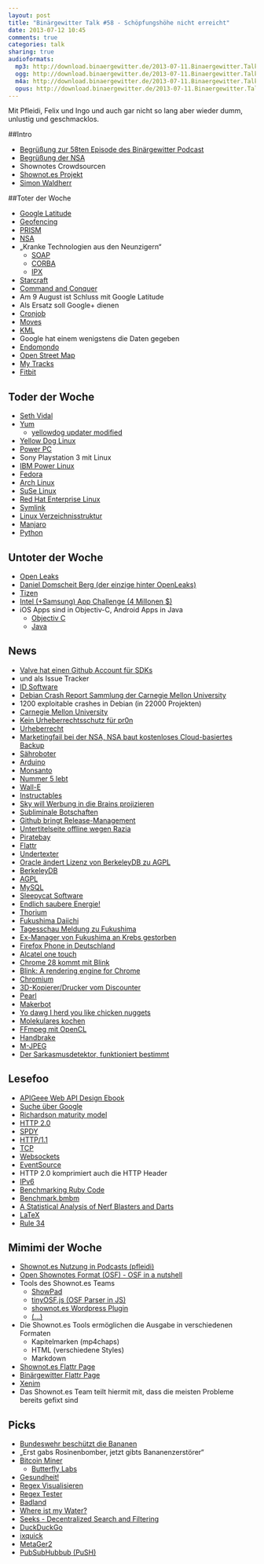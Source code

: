 ```yaml
---
layout: post
title: "Binärgewitter Talk #58 - Schöpfungshöhe nicht erreicht"
date: 2013-07-12 10:45
comments: true
categories: talk
sharing: true
audioformats:
  mp3: http://download.binaergewitter.de/2013-07-11.Binaergewitter.Talk.58.mp3
  ogg: http://download.binaergewitter.de/2013-07-11.Binaergewitter.Talk.58.ogg
  m4a: http://download.binaergewitter.de/2013-07-11.Binaergewitter.Talk.58.m4a
  opus: http://download.binaergewitter.de/2013-07-11.Binaergewitter.Talk.58.opus
---
```

Mit Pfleidi, Felix und Ingo und auch gar nicht so lang aber wieder dumm, unlustig und geschmacklos.

##Intro
* [Begrüßung zur 58ten Episode des Binärgewitter Podcast](http://blog.binaergewitter.de/)  
* [Begrüßung der NSA](http://de.wikipedia.org/wiki/National_Security_Agency)  
* Shownotes Crowdsourcen  
* [Shownot.es Projekt](http://shownot.es/)  
* [Simon Waldherr](https://alpha.app.net/simonwaldherr)  

##Toter der Woche

* [Google Latitude](https://www.google.de/latitude/b/0)
* [Geofencing](http://de.wikipedia.org/wiki/Geofencing)  
* [PRISM](http://de.wikipedia.org/wiki/PRISM_%28%C3%9Cberwachungsprogramm%29)  
* [NSA](http://de.wikipedia.org/wiki/National_Security_Agency)  
* „Kranke Technologien aus den Neunzigern“  
    - [SOAP](http://de.wikipedia.org/wiki/SOAP)
    - [CORBA](http://en.wikipedia.org/wiki/CORBA)
    - [IPX](http://en.wikipedia.org/wiki/Internetwork_Packet_Exchange)
* [Starcraft](http://de.wikipedia.org/wiki/StarCraft )  
* [Command and Conquer](http://en.wikipedia.org/wiki/Command_and_Conquer)  
* Am 9 August ist Schluss mit Google Latitude  
* Als Ersatz soll Google+ dienen  
* [Cronjob](http://de.wikipedia.org/wiki/Cronjob)  
* [Moves](http://www.moves-app.com/)  
* [KML](http://de.wikipedia.org/wiki/Keyhole_Markup_Language)  
* Google hat einem wenigstens die Daten gegeben  
* [Endomondo](http://www.endomondo.com/)  
* [Open Street Map](http://www.openstreetmap.org/)  
* [My Tracks](http://www.google.com/mobile/mytracks/)  
* [Fitbit](http://www.fitbit.com/de)  

## Toder der Woche 
* [Seth Vidal](https://lists.fedoraproject.org/pipermail/announce/2013-July/003174.html)
* [Yum](http://fedoraproject.org/wiki/Yum)  
    - [yellowdog updater modified](http://yum.baseurl.org/)
* [Yellow Dog Linux](http://en.wikipedia.org/wiki/Yellow_Dog_Linux)  
* [Power PC](http://de.wikipedia.org/wiki/Power_PC)  
* Sony Playstation 3 mit Linux  
* [IBM Power Linux](http://www-03.ibm.com/systems/power/software/linux/)  
* [Fedora](http://fedoraproject.org/)  
* [Arch Linux](https://www.archlinux.org/)  
* [SuSe Linux](https://www.suse.com)  
* [Red Hat Enterprise Linux](http://www.redhat.com/products/enterprise-linux/)  
* [Symlink](http://de.wikipedia.org/wiki/Symbolische_Verkn%C3%BCpfung)  
* [Linux Verzeichnisstruktur](http://de.wikipedia.org/wiki/Filesystem_Hierarchy_Standard)  
* [Manjaro](http://manjaro.org/)  
* [Python](http://de.wikipedia.org/wiki/Python_%28Programmiersprache%29)  

## Untoter der Woche

* [Open Leaks](http://de.wikipedia.org/wiki/OpenLeaks)
* [Daniel Domscheit Berg (der einzige hinter OpenLeaks)](http://de.wikipedia.org/wiki/Daniel_Domscheit-Berg)  
* [Tizen](https://www.tizen.org/)
* [Intel (+Samsung) App Challenge (4 Millonen $)](http://www.eweek.com/mobile/intel-samsung-kick-off-app-contest-for-tizen-os/)  
* iOS Apps sind in Objectiv-C, Android Apps in Java  
    - [Objectiv C](http://de.wikipedia.org/wiki/Objective_C)
    - [Java](http://de.wikipedia.org/wiki/Java_%28Programmiersprache%29)

## News

* [Valve hat einen Github Account für SDKs](https://github.com/ValveSoftware)
* und als Issue Tracker  
* [ID Software](http://de.wikipedia.org/wiki/ID_Software)  
* [Debian Crash Report Sammlung der Carnegie Mellon University](http://lists.debian.org/debian-devel/2013/06/msg00720.html)  
* 1200 exploitable crashes in Debian (in 22000 Projekten)  
* [Carnegie Mellon University](http://www.cmu.edu/index.shtml)  
* [Kein Urheberrechtsschutz für pr0n](http://www.heise.de/newsticker/meldung/Urteil-Kein-Urheberrechtsschutz-fuer-Pornos-1908794.html)
* [Urheberrecht](http://de.wikipedia.org/wiki/Urheberrechtsschutz)  
* [Marketingfail bei der NSA, NSA baut kostenloses Cloud-basiertes Backup](http://prism.andrevv.com/)  
* [Sähroboter](http://www.heise.de/newsticker/meldung/Saehroboter-fuer-den-englischen-Rasen-1916047.html)
* [Arduino](http://arduino.cc/)  
* [Monsanto](http://de.wikipedia.org/wiki/Monsanto)  
* [Nummer 5 lebt](http://www.imdb.com/title/tt0091949/)  
* [Wall-E](http://www.imdb.com/title/tt0910970/)  
* [Instructables](http://www.instructables.com/)  
* [Sky will Werbung in die Brains 
projizieren](http://www.telegraph.co.uk/finance/newsbysector/mediatechnologyandtelecoms/media/10158311/Sky-Deutschland-to-broadcast-adverts-directly-into-train-passengers-heads.html)
* [Subliminale Botschaften](http://de.wikipedia.org/wiki/Subliminal_%28Psychologie%29)  
* [Github bringt Release-Management](https://github.com/blog/1547-release-your-software)  
* [Untertitelseite offline wegen Razia](http://www.heise.de/newsticker/meldung/Schwedische-Polizei-beschlagnahmt-Server-von-Untertitel-Webseite-1915924.html)
* [Piratebay](http://thepiratebay.se)  
* [Flattr](http://flattr.com)  
* [Undertexter](http://www.undertexter.se/)  
* [Oracle ändert Lizenz von BerkeleyDB zu AGPL](http://developers.slashdot.org/story/13/07/05/1647215/oracle-quietly-switches-berkeleydb-to-agpl)
* [BerkeleyDB](http://de.wikipedia.org/wiki/Berkeley_DB)  
* [AGPL](http://de.wikipedia.org/wiki/GNU_Affero_General_Public_License)  
* [MySQL](https://de.wikipedia.org/wiki/MySQL)  
* [Sleepycat Software](http://de.wikipedia.org/wiki/Sleepycat_Software)  
* [Endlich saubere Energie!](http://www.extremetech.com/extreme/160131-thorium-nuclear-reactor-trial-begins-could-provide-cleaner-safer-almost-waste-free-energy)
* [Thorium](http://de.wikipedia.org/wiki/Thorium)  
* [Fukushima Daiichi](http://de.wikipedia.org/wiki/Kernkraftwerk_Fukushima_Daiichi)  
* [Tagesschau Meldung zu Fukushima](http://www.tagesschau.de/ausland/japan-atomkraft104.html)  
* [Ex-Manager von Fukushima an Krebs gestorben](http://www.tagesspiegel.de/weltspiegel/japan-ex-manager-von-fukushima-an-krebs-gestorben/8476138.html)  
* [Firefox Phone in Deutschland](http://www.heise.de/newsticker/meldung/Congstar-Firefox-Smartphone-ab-Herbst-in-Deutschland-1916056.html)
* [Alcatel one touch](http://www.alcatelonetouch.com/de/)  
* [Chrome 28 kommt mit Blink](http://thenextweb.com/google/2013/07/09/chrome-28-arrives-with-rich-notifications-for-apps-and-extensions-on-windows-mac-and-linux-coming-soon/)
* [Blink: A rendering engine for Chrome](http://blog.chromium.org/2013/04/blink-rendering-engine-for-chromium.html)  
* [Chromium](http://www.chromium.org/)  
* [3D-Kopierer/Drucker vom Discounter](http://www.heise.de/hardware-hacks/meldung/3D-Kopierer-vom-Discounter-1913328.html)
* [Pearl](http://www.pearl.de)  
* [Makerbot](http://www.makerbot.com/)  
* [Yo dawg I herd you like chicken nuggets](http://memegenerator.co/instance/39618442)  
* [Molekulares kochen](http://de.wikipedia.org/wiki/Molekulark%C3%BCche)  
* [FFmpeg mit OpenCL](http://www.heise.de/newsticker/meldung/FFmpeg-2-0-unterstuetzt-OpenCL-1914416.html)
* [Handbrake](http://handbrake.fr/)  
* [M-JPEG](http://de.wikipedia.org/wiki/Motion_JPEG)  
* [Der Sarkasmusdetektor, funktioniert bestimmt](http://tech.slashdot.org/story/13/07/05/2034253/tech-companies-looking-into-sarcasm-detection)  

## Lesefoo

* [APIGeee Web API Design Ebook](http://pages.apigee.com/web-api-design-ebook.html)
* [Suche über Google](https://www.google.de/search?site=&source=hp&q=APIGeee+Web+API+Design+Ebook&oq=APIGeee+Web+API+Design+Ebook)  
* [Richardson maturity model](http://martinfowler.com/articles/richardsonMaturityModel.html)  
* [HTTP 2.0](http://en.wikipedia.org/wiki/HTTP_2.0)  
* [SPDY](http://de.wikipedia.org/wiki/SPDY)  
* [HTTP/1.1](http://de.wikipedia.org/wiki/HTTP)  
* [TCP](http://de.wikipedia.org/wiki/Transmission_Control_Protocol)  
* [Websockets](http://de.wikipedia.org/wiki/WebSocket)  
* [EventSource](https://developer.mozilla.org/en-US/docs/Web/API/EventSource)  
* HTTP 2.0 komprimiert auch die HTTP Header  
* [IPv6](http://de.wikipedia.org/wiki/IPv6)  
* [Benchmarking  Ruby Code](http://rubylearning.com/blog/2013/06/19/how-do-i-benchmark-ruby-code/)
* [Benchmark.bmbm](http://www.ruby-doc.org/stdlib-2.0/libdoc/benchmark/rdoc/Benchmark.html)  
* [A Statistical Analysis of Nerf Blasters and Darts](http://shawntoneil.com/index.php/pages/nerftest1)
* [LaTeX](http://de.wikipedia.org/wiki/LaTeX)  
* [Rule 34](http://knowyourmeme.com/memes/rule-34)  

## Mimimi der Woche
* [Shownot.es Nutzung in Podcasts (pfleidi)](http://shownot.es/)  
* [Open Shownotes Format (OSF) - OSF in a nutshell](https://github.com/shownotes/OSF-in-a-Nutshell)  
* Tools des Shownot.es Teams  
    * [ShowPad](https://github.com/shownotes/show-pad)
    * [tinyOSF.js (OSF Parser in JS)](https://github.com/shownotes/tinyOSF.js)
    * [shownot.es Wordpress Plugin](https://github.com/SimonWaldherr/wp-osf-shownotes)
    * [(…)](https://github.com/shownotes)
* Die Shownot.es Tools ermöglichen die Ausgabe in verschiedenen Formaten  
    * Kapitelmarken (mp4chaps)
    * HTML (verschiedene Styles)
    * Markdown
* [Shownot.es Flattr Page](https://flattr.com/profile/shownotes)  
* [Binärgewitter Flattr Page](https://flattr.com/profile/binaergewitter)  
* [Xenim](http://streams.xenim.de/)  
* Das Shownot.es Team teilt hiermit mit, dass die meisten Probleme bereits gefixt sind  

## Picks
* [Bundeswehr beschützt die Bananen](https://www.youtube.com/watch?v=86ELBWLNdmg)  
* „Erst gabs Rosinenbomber, jetzt gibts Bananenzerstörer“  
* [Bitcoin Miner](https://twitter.com/makefoo/status/352050359075737603/photo/1)  
    * [Butterfly Labs](http://www.butterflylabs.com/)
* [Gesundheit!](https://itunes.apple.com/de/app/gesundheit!/id591696651?l=en&mt=8)  
* [Regex Visualisieren](http://www.debuggex.com/)  
* [Regex Tester](http://regexpal.com/)  
* [Badland](https://itunes.apple.com/de/app/badland/id535176909?l=en&mt=8)  
* [Where ist my Water?](https://itunes.apple.com/de/app/wheres-my-water/id449735650?mt=8)  
* [Seeks - Decentralized Search and Filtering](http://www.seeks-project.info/site/)  
* [DuckDuckGo](https://duckduckgo.com)  
* [ixquick](https://www.ixquick.com/)  
* [MetaGer2](http://metager2.de/)  
* [PubSubHubbub (PuSH)](http://de.wikipedia.org/wiki/PubSubHubbub)  



